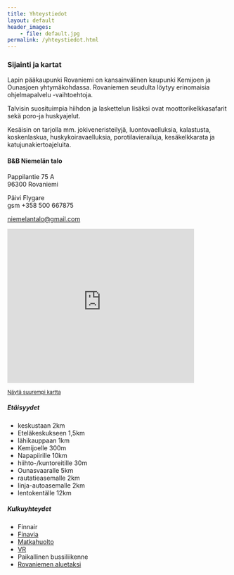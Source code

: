 ```yaml
---
title: Yhteystiedot
layout: default
header_images:
    - file: default.jpg
permalink: /yhteystiedot.html
---
```


### Sijainti ja kartat

Lapin pääkaupunki Rovaniemi on kansainvälinen kaupunki Kemijoen ja Ounasjoen yhtymäkohdassa. Rovaniemen seudulta löytyy erinomaisia ohjelmapalvelu -vaihtoehtoja.

Talvisin suosituimpia hiihdon ja laskettelun lisäksi ovat moottorikelkkasafarit sekä poro-ja huskyajelut.

Kesäisin on tarjolla mm. jokiveneristeilyjä, luontovaelluksia, kalastusta, koskenlaskua, huskykoiravaelluksia, porotilavierailuja, kesäkelkkarata ja katujunakiertoajeluita.

#### B&B Niemelän talo

Pappilantie 75 A  
96300 Rovaniemi

Päivi Flygare  
gsm +358 500 667875

[niemelantalo@gmail.com](mailto:niemelantalo@gmail.com)

<iframe src="https://maps.google.com/maps?f=q&amp;source=s_q&amp;hl=fi&amp;geocode=&amp;q=Pappilantie+75+A,+Rovaniemi,+Suomi&amp;aq=1&amp;oq=pappilantie+75+A&amp;sll=37.0625,-95.677068&amp;sspn=76.238784,79.013672&amp;ie=UTF8&amp;hq=&amp;hnear=Pappilantie+75,+Rovaniemi,+Suomi&amp;ll=66.482875,25.677462&amp;spn=0.002427,0.004823&amp;t=m&amp;z=14&amp;output=embed" frameborder="0" marginwidth="0" marginheight="0" scrolling="no" width="425" height="350"> </iframe>
<p><small><a href="https://maps.google.com/maps?f=q&amp;source=embed&amp;hl=fi&amp;geocode=&amp;q=Pappilantie+75+A,+Rovaniemi,+Suomi&amp;aq=1&amp;oq=pappilantie+75+A&amp;sll=37.0625,-95.677068&amp;sspn=76.238784,79.013672&amp;ie=UTF8&amp;hq=&amp;hnear=Pappilantie+75,+Rovaniemi,+Suomi&amp;ll=66.482875,25.677462&amp;spn=0.002427,0.004823&amp;t=m&amp;z=14">Näytä suurempi kartta</a></small></p>

##### Etäisyydet

 - keskustaan 2km
 - Eteläkeskukseen 1,5km
 - lähikauppaan 1km
 - Kemijoelle 300m
 - Napapiirille 10km
 - hiihto-/kuntoreitille 30m
 - Ounasvaaralle 5km
 - rautatieasemalle 2km
 - linja-autoasemalle 2km
 - lentokentälle 12km

##### Kulkuyhteydet

 - Finnair
 - [Finavia](http://www.finavia.fi/lentoasemat/lentoasema_rovaniemi)
 - [Matkahuolto](http://www.matkahuolto.fi/fi/)
 - [VR](http://www.vr.fi)
 - Paikallinen bussiliikenne
 - [Rovaniemen aluetaksi](http://www.rovaniemenaluetaksi.fi/)
